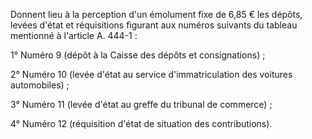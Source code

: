 Donnent lieu à la perception d'un émolument fixe de 6,85 € les dépôts, levées d'état et réquisitions figurant aux numéros suivants du tableau mentionné à l'article A. 444-1 :

1° Numéro 9 (dépôt à la Caisse des dépôts et consignations) ;

2° Numéro 10 (levée d'état au service d'immatriculation des voitures automobiles) ;

3° Numéro 11 (levée d'état au greffe du tribunal de commerce) ;

4° Numéro 12 (réquisition d'état de situation des contributions).
